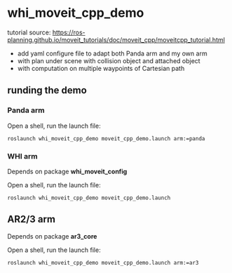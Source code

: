 # whi_moveit_cpp_demo
tutorial source: https://ros-planning.github.io/moveit_tutorials/doc/moveit_cpp/moveitcpp_tutorial.html

- add yaml configure file to adapt both Panda arm and my own arm
- with plan under scene with collision object and attached object
- with computation on multiple waypoints of Cartesian path

## runding the demo
### Panda arm
Open a shell, run the launch file:
```
roslaunch whi_moveit_cpp_demo moveit_cpp_demo.launch arm:=panda
```

### WHI arm
Depends on package **whi_moveit_config**

Open a shell, run the launch file:
```
roslaunch whi_moveit_cpp_demo moveit_cpp_demo.launch
```

## AR2/3 arm
Depends on package **ar3_core**

Open a shell, run the launch file:
```
roslaunch whi_moveit_cpp_demo moveit_cpp_demo.launch arm:=ar3
```
